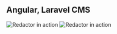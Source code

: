 ## Angular, Laravel CMS

![Redactor in action](https://github.com/saatur/angular-cms/raw/master/home.jpg)
![Redactor in action](https://github.com/saatur/angular-cms/raw/master/edit.jpg)
